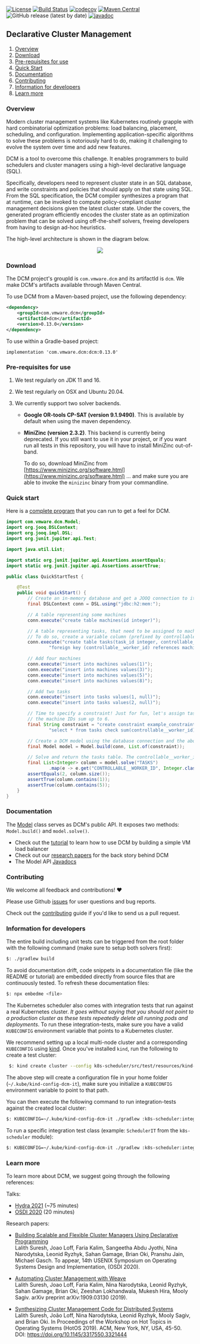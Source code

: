 [![License](https://img.shields.io/badge/License-BSD%202--Clause-green.svg)](https://opensource.org/licenses/BSD-2-Clause)
[![Build Status](https://circleci.com/gh/vmware/declarative-cluster-management.svg?style=shield)](https://circleci.com/gh/vmware/declarative-cluster-management)
[![codecov](https://codecov.io/gh/vmware/declarative-cluster-management/branch/master/graph/badge.svg)](https://codecov.io/gh/vmware/declarative-cluster-management)
[![Maven Central](https://img.shields.io/maven-central/v/com.vmware.dcm/dcm.svg?color=green)](https://search.maven.org/search?q=g:%22com.vmware.dcm%22%20AND%20a:%22dcm%22)
![GitHub release (latest by date)](https://img.shields.io/github/v/release/vmware/declarative-cluster-management)
[![javadoc](https://javadoc.io/badge2/com.vmware.dcm/dcm/javadoc.svg)](https://javadoc.io/doc/com.vmware.dcm/dcm)

## Declarative Cluster Management

1. [Overview](#overview)
2. [Download](#download)  
3. [Pre-requisites for use](#pre-requisites-for-use)
4. [Quick Start](#quick-start)
5. [Documentation](#documentation)
6. [Contributing](#contributing)
7. [Information for developers](#information-for-developers)
8. [Learn more](#learn-more)

### Overview

Modern cluster management systems like Kubernetes routinely grapple
with hard combinatorial optimization problems: load balancing,
placement, scheduling, and configuration. Implementing application-specific algorithms to
solve these problems is notoriously hard to do, making it challenging to evolve the system over time 
and add new features. 

DCM is a tool to overcome this challenge. It enables programmers to build schedulers 
and cluster managers using a high-level declarative language (SQL). 

Specifically, developers need to represent cluster state in an SQL database, and write constraints
and policies that should apply on that state using SQL. From the SQL specification, the DCM compiler synthesizes a 
program that at runtime, can be invoked to compute policy-compliant cluster management decisions given the latest 
cluster state.  Under the covers, the generated program efficiently encodes the cluster state as an 
optimization problem  that can be solved using off-the-shelf solvers, freeing developers from having to 
design ad-hoc heuristics.

The high-level architecture is shown in the diagram below.

<p align="center">
  <img src="https://github.com/vmware/declarative-cluster-management/blob/master/docs/arch_detailed.png"/>
</p>

### Download

The DCM project's groupId is `com.vmware.dcm` and its artifactId is `dcm`.
We make DCM's artifacts available through Maven Central.

To use DCM from a Maven-based project, use the following dependency:

```xml
<dependency>
    <groupId>com.vmware.dcm</groupId>
    <artifactId>dcm</artifactId>
    <version>0.13.0</version>
</dependency>
```

To use within a Gradle-based project:

```
implementation 'com.vmware.dcm:dcm:0.13.0'
```

### Pre-requisites for use

1. We test regularly on JDK 11 and 16.

2. We test regularly on OSX and Ubuntu 20.04.

3. We currently support two solver backends. 

   * **Google OR-tools CP-SAT (version 9.1.9490)**. This is available by default when using the maven dependency. 

   * **MiniZinc (version 2.3.2)**. This backend is currently being deprecated. If you still want to use it
     in your project, or if you want run all tests in this repository, you will have to install MiniZinc out-of-band. 
     
     To do so, download MiniZinc from [https://www.minizinc.org/software.html](https://www.minizinc.org/software.html)
   ... and make sure you are able to invoke the `minizinc` binary from your commandline.


### Quick start

Here is a [complete program](examples/src/test/java/com/vmware/dcm/examples/QuickStartTest.java) 
that you can run to get a feel for DCM. 

<!-- embedme examples/src/test/java/com/vmware/dcm/examples/QuickStartTest.java#L8-L61 -->
```java
import com.vmware.dcm.Model;
import org.jooq.DSLContext;
import org.jooq.impl.DSL;
import org.junit.jupiter.api.Test;

import java.util.List;

import static org.junit.jupiter.api.Assertions.assertEquals;
import static org.junit.jupiter.api.Assertions.assertTrue;

public class QuickStartTest {

    @Test
    public void quickStart() {
        // Create an in-memory database and get a JOOQ connection to it
        final DSLContext conn = DSL.using("jdbc:h2:mem:");

        // A table representing some machines
        conn.execute("create table machines(id integer)");

        // A table representing tasks, that need to be assigned to machines by DCM.
        // To do so, create a variable column (prefixed by controllable__).
        conn.execute("create table tasks(task_id integer, controllable__worker_id integer, " +
                "foreign key (controllable__worker_id) references machines(id))");

        // Add four machines
        conn.execute("insert into machines values(1)");
        conn.execute("insert into machines values(3)");
        conn.execute("insert into machines values(5)");
        conn.execute("insert into machines values(8)");

        // Add two tasks
        conn.execute("insert into tasks values(1, null)");
        conn.execute("insert into tasks values(2, null)");

        // Time to specify a constraint! Just for fun, let's assign tasks to machines such that
        // the machine IDs sum up to 6.
        final String constraint = "create constraint example_constraint as " +
                "select * from tasks check sum(controllable__worker_id) = 6";

        // Create a DCM model using the database connection and the above constraint
        final Model model = Model.build(conn, List.of(constraint));

        // Solve and return the tasks table. The controllable__worker_id column will either be [1, 5] or [5, 1]
        final List<Integer> column = model.solve("TASKS")
                .map(e -> e.get("CONTROLLABLE__WORKER_ID", Integer.class));
        assertEquals(2, column.size());
        assertTrue(column.contains(1));
        assertTrue(column.contains(5));
    }
}
```

### Documentation

The [Model](dcm/src/main/java/com/vmware/dcm/Model.java) class serves as DCM's public API. It exposes
two methods: `Model.build()` and `model.solve()`. 

* Check out the [tutorial](docs/tutorial.md) to learn how to use DCM by building a simple VM load balancer
* Check out our [research papers](#learn-more) for the back story behind DCM
* The Model API [Javadocs](https://javadoc.io/doc/com.vmware.dcm/dcm/latest/com/vmware/dcm/Model.html)

### Contributing

We welcome all feedback and contributions! :heart:

Please use Github [issues](https://github.com/vmware/declarative-cluster-management/) for user questions
and bug reports.

Check out the [contributing](CONTRIBUTING.md) guide if you'd like to send us a pull request.

### Information for developers

The entire build including unit tests can be triggered from the root folder with the following command (make
sure to setup both solvers first):

```bash
$: ./gradlew build
```

To avoid documentation drift, code snippets in a documentation file (like the README or tutorial) 
are embedded directly from source files that are continuously tested. To refresh these documentation
files:

```bash
$: npx embedme <file>
```

The Kubernetes scheduler also comes with integration tests that run against a real Kubernetes cluster. 
*It goes without saying that you should not point to a production cluster as these tests repeatedly delete all 
running pods and deployments*. To run these integration-tests, make sure you have a valid `KUBECONFIG`
environment variable that points to a Kubernetes cluster. 

We recommend setting up a local multi-node cluster and  a corresponding `KUBECONFIG` using 
[kind](https://kind.sigs.k8s.io/docs/user/quick-start/). Once you've installed `kind`, run the following
to create a test cluster:
 
```bash
 $: kind create cluster --config k8s-scheduler/src/test/resources/kind-test-cluster-configuration.yaml --name dcm-it
```

The above step will create a configuration file in your home folder (`~/.kube/kind-config-dcm-it`), make sure
you initialize a `KUBECONFIG` environment variable to point to that path. 
 
You can then execute the following command to run integration-tests against the created local cluster:

```bash
$: KUBECONFIG=~/.kube/kind-config-dcm-it ./gradlew :k8s-scheduler:integrationTest
```

To run a specific integration test class (example: `SchedulerIT` from the `k8s-scheduler` module):

```bash
$: KUBECONFIG=~/.kube/kind-config-dcm-it ./gradlew :k8s-scheduler:integrationTest --tests SchedulerIT
```


### Learn more

To learn more about DCM, we suggest going through the following references:

Talks:

* [Hydra 2021](https://www.youtube.com/watch?v=zQ3wQSXbi7k) (~75 minutes)
* [OSDI 2020](https://www.usenix.org/conference/osdi20/presentation/suresh) (20 minutes) 

Research papers:

* [Building Scalable and Flexible Cluster Managers Using Declarative Programming](https://www.usenix.org/system/files/osdi20-suresh.pdf) <br>
  Lalith Suresh, Joao Loff, Faria Kalim, Sangeetha Abdu Jyothi, Nina Narodytska, Leonid Ryzhyk, Sahan Gamage, Brian Oki, Pranshu Jain, Michael Gasch. 
  To appear, 14th USENIX Symposium on Operating Systems Design and Implementation, (OSDI 2020).

* [Automating Cluster Management with Weave](https://arxiv.org/pdf/1909.03130.pdf) <br>
  Lalith Suresh, Joao Loff, Faria Kalim, Nina Narodytska, Leonid Ryzhyk, Sahan Gamage, Brian Oki, Zeeshan Lokhandwala, Mukesh Hira, Mooly Sagiv. arXiv preprint arXiv:1909.03130 (2019).

* [Synthesizing Cluster Management Code for Distributed Systems](https://dl.acm.org/citation.cfm?id=3321444) <br>
  Lalith Suresh, João Loff, Nina Narodytska, Leonid Ryzhyk, Mooly Sagiv, and Brian Oki. In Proceedings of the Workshop on Hot Topics in Operating Systems (HotOS 2019).
  ACM, New York, NY, USA, 45-50. DOI: https://doi.org/10.1145/3317550.3321444
